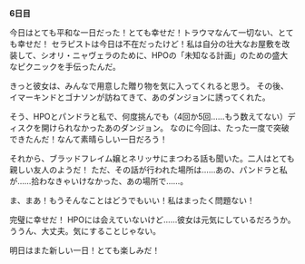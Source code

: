 <!-- title: タムの日記：6日目 -->

**6日目**

今日はとても平和な一日だった！とても幸せだ！トラウマなんて一切ない、とても幸せだ！
セラピストは今日は不在だったけど！私は自分の壮大なお屋敷を改装して、シオリ・ニャヴェラのために、HPOの「未知なる計画」のための盛大なピクニックを手伝ったんだ。

きっと彼女は、みんなで用意した贈り物を気に入ってくれると思う。
その後、イマーキンドとゴナソンが訪ねてきて、あのダンジョンに誘ってくれた。

そう、HPOとパンドラと私で、何度挑んでも（4回か5回……もう数えてない）ディスクを開けられなかったあのダンジョン。
なのに今回は、たった一度で突破できたんだ！なんて素晴らしい一日だろう！

それから、ブラッドフレイム嬢とネリッサにまつわる話も聞いた。二人はとても親しい友人のようだ！
ただ、その話が行われた場所は……あの、パンドラと私が……拾わなきゃいけなかった、あの場所で……。

ま、まあ！もうそんなことはどうでもいい！私はまったく問題ない！

完璧に幸せだ！
HPOには会えていないけど……彼女は元気にしているだろうか。ううん、大丈夫。気にすることじゃない。

明日はまた新しい一日！とても楽しみだ！

